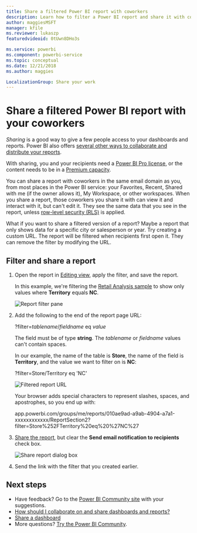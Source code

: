 ```yaml
---
title: Share a filtered Power BI report with coworkers
description: Learn how to filter a Power BI report and share it with coworkers in your organization.
author: maggiesMSFT
manager: kfile
ms.reviewer: lukaszp
featuredvideoid: 0tUwn8DHo3s

ms.service: powerbi
ms.component: powerbi-service
ms.topic: conceptual
ms.date: 12/21/2018
ms.author: maggies

LocalizationGroup: Share your work
---
```

# Share a filtered Power BI report with your coworkers
*Sharing* is a good way to give a few people access to your dashboards and reports. Power BI also offers [several other ways to collaborate and distribute your reports](service-how-to-collaborate-distribute-dashboards-reports.md).

With sharing, you and your recipients need a [Power BI Pro license](service-features-license-type.md), or the content needs to be in a [Premium capacity](service-premium.md). 

You can share a report with coworkers in the same email domain as you, from most places in the Power BI service: your Favorites, Recent, Shared with me (if the owner allows it), My Workspace, or other workspaces. When you share a report, those coworkers you share it with can view it and interact with it, but can't edit it. They see the same data that you see in the report, unless [row-level security (RLS)](service-admin-rls.md) is applied. 

What if you want to share a filtered version of a report? Maybe a report that only shows data for a specific city or salesperson or year. Try creating a custom URL. The report will be filtered when recipients first open it. They can remove the filter by modifying the URL.

## Filter and share a report

1. Open the report in [Editing view](consumer/end-user-reading-view.md), apply the filter, and save the report.
   
   In this example, we're filtering the [Retail Analysis sample](sample-tutorial-connect-to-the-samples.md) to show only values where **Territory** equals **NC**.
   
   ![Report filter pane](media/service-share-reports/power-bi-filter-report2.png)
2. Add the following to the end of the report page URL:
   
   ?filter=*tablename*/*fieldname* eq *value*
   
    The field must be of type **string**. The *tablename* or *fieldname* values can't contain spaces.
   
   In our example, the name of the table is **Store**, the name of the field is **Territory**, and the value we want to filter on is **NC**:
   
    ?filter=Store/Territory eq 'NC'
   
   ![Filtered report URL](media/service-share-reports/power-bi-filter-url3.png)
   
   Your browser adds special characters to represent slashes, spaces, and apostrophes, so you end up with:
   
   app.powerbi.com/groups/me/reports/010ae9ad-a9ab-4904-a7a1-xxxxxxxxxxxx/ReportSection2?filter=Store%252FTerritory%20eq%20%27NC%27

3. [Share the report](service-share-dashboards.md), but clear the **Send email notification to recipients** check box. 

    ![Share report dialog box](media/service-share-reports/power-bi-share-report-dialog.png)

4. Send the link with the filter that you created earlier.

## Next steps
* Have feedback? Go to the [Power BI Community site](https://community.powerbi.com/) with your suggestions.
* [How should I collaborate on and share dashboards and reports?](service-how-to-collaborate-distribute-dashboards-reports.md)
* [Share a dashboard](service-share-dashboards.md)
* More questions? [Try the Power BI Community](http://community.powerbi.com/).

